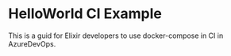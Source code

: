 # HelloWorld CI Example

This is a guid for Elixir developers to use docker-compose in CI in AzureDevOps.

